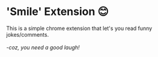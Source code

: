 # 'Smile' Extension 😊

<p>This is a simple chrome extension that let's you read funny jokes/comments.<br><br> <i>  -coz, you need a good laugh!</i></p>
